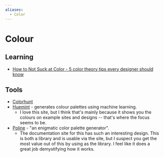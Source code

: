 ```yaml
---
aliases:
  - Color
---
```


# Colour

## Learning

- [How to Not Suck at Color - 5 color theory tips every designer should know](https://www.youtube.com/watch?v=C1rQQ_YpgcI)

## Tools

- [Colorhunt](https://colorhunt.co/)
- [Huemint](https://huemint.com) - generates colour palettes using machine
  learning.
  - I love this site, but I think that's mainly because it shows you the colours
    on example sites and designs -- that's where the focus seems to be.
- [Poline](https://meodai.github.io/poline/) - "an enigmatic color palette
  generator".
  - The documentation site for this has such an interesting design. This is both
    a library and is usable via the site, but I suspect you get the most value
    out of this by using as the library. I feel like it does a great job
    demystifying how it works.
